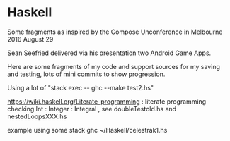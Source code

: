 # Haskell
Some fragments as inspired by the Compose Unconference in Melbourne 2016 August 29

Sean Seefried delivered via his presentation two Android Game Apps.

Here are some fragments of my code and support sources for my saving and testing, lots of mini commits to show progression.

Using a lot of "stack exec -- ghc --make test2.hs"

https://wiki.haskell.org/Literate_programming   : literate programming
checking Int : Integer : Integral , see doubleTestold.hs and nestedLoopsXXX.hs

example using some stack ghc ~/Haskell/celestrak1.hs



